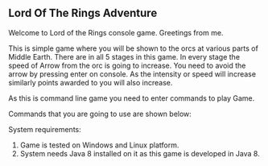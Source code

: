 ## Lord Of The Rings Adventure
Welcome to Lord of the Rings console game. Greetings from me.


This is simple game where you will be shown to the orcs at various parts of Middle Earth. There are in all 5 stages in this game. In every stage the speed of Arrow from the orc is going to increase. You need to avoid the arrow by pressing enter on console. As the intensity or speed will increase similarly points awarded to you will also increase. 

As this is command line game you need to enter commands to play Game. 



Commands that you are going to use are shown below:


System requirements: 
1. Game is tested on Windows and Linux platform. 
2. System needs Java 8 installed on it as this game is developed in Java 8.
